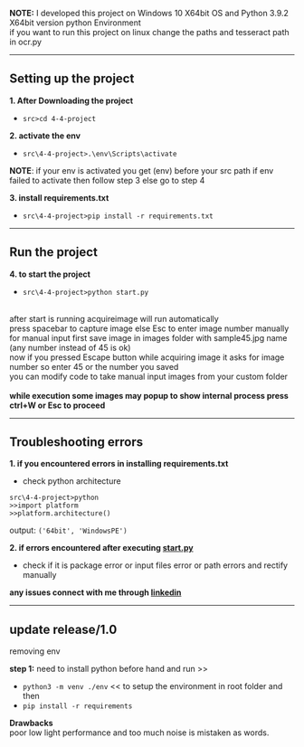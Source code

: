 **NOTE:** I developed this project on Windows 10 X64bit OS and Python 3.9.2 X64bit version python Environment<br>
      if you want to run this project on linux change the paths and tesseract path in ocr.py
***
## **Setting up the project**

**1. After Downloading the project**
* `src>cd 4-4-project`

**2. activate the env**
* `src\4-4-project>.\env\Scripts\activate`

**NOTE**: if your env is activated you get (env) before your src path if env failed to activate then follow step 3 else go to step 4

**3. install requirements.txt**
* `src\4-4-project>pip install -r requirements.txt`
***
## **Run the project**

**4. to start the project**
* `src\4-4-project>python start.py`

<br>after start is running acquireimage will run automatically<br>
press spacebar to capture image else Esc to enter image number manually<br>
for manual input first save image in images folder with sample45.jpg name (any number instead of 45 is ok)<br>
now if you pressed Escape button while acquiring image it asks for image number so enter 45 or the number you saved<br>
you can modify code to take manual input images from your custom folder<br>
<br>
**while execution some images may popup to show internal process press ctrl+W or Esc to proceed**

***
## **Troubleshooting errors**
**1. if you encountered errors in installing requirements.txt**
 * check python architecture
```
src\4-4-project>python
>>import platform
>>platform.architecture()
```
output: `('64bit', 'WindowsPE')`

**2. if errors encountered after executing [start.py](https://github.com/harshablaze/4-4-project/blob/main/start.py)**
 * check if it is package error or input files error or path errors and rectify manually

**any issues connect with me through [linkedin](https://www.linkedin.com/in/harshablaze)** 

***
## **update release/1.0**

removing env 

**step 1:**
need to install python before hand 
and run >>
* `python3 -m venv ./env`
<< to setup the environment
in root folder
and then 
* `pip install -r requirements`

**Drawbacks**
<br>
poor low light performance and too much noise is mistaken as words. 
